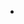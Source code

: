 -   <!--yml

-   分类：未分类

-   date: 2024-05-18 04:57:26

-   -->

# -   Magmasystems Blog: Do You Really Need a Commercial CEP System?

> 来源：[`magmasystems.blogspot.com/2008/11/do-you-really-need-commercial-cep.html#0001-01-01`](http://magmasystems.blogspot.com/2008/11/do-you-really-need-commercial-cep.html#0001-01-01)

-   几乎每天，我们都会问自己，决定使用商业 CEP 系统是否值得。如果你在过去 14 个月里一直关注我的博客，你就会跟踪我在选择是构建还是购买，以及我的供应商选择方面的思考过程。几乎每天，当我在椭圆机上锻炼 30 分钟时，我的思绪就会飘忽不定，我开始反思我的决定，想知道是否正确购买了商业 CEP 系统。

-  我们的系统还不能进行任何复杂的模式匹配。现在，我们正在进行大量的聚合、分组、汇总和简单的比较测试，以生成警报和实时仪表板信息。

-   如长期关注博客的读者所知，我们用手工编写的 C#代码在几天内就建立了一个非常早期的系统原型并运行起来。但是，这只是我们。我们已经有了很多商业 CEP 系统提供的元素。但是，如果我们没有那个框架来利用呢？

-   假设我最近从华尔街公司失业（这是一个非常现实的情况），我和我的几个朋友决定在我的地下室里开一家小型的自营交易公司。我们是一家 3 名交易员和一名开发人员的公司。我们需要为自己构建一个小型算法或高频交易系统。我们需要什么？

-   我们需要实时市场数据，来自路透社或彭博社，或者如果我对非常快的数据感兴趣，我可能会尝试 Activ。我们需要将行情和结果持久化到数据库中，因此我们将需要一个行情数据库（如 KDB 或 Vhayu）和一个标准数据库，如 SQL Server 或 MySQL。我们需要能够与维护我们模型的引擎通信的行情处理程序。我们需要一个 GUI，让交易员可以监控市场和订单。我们需要一个 FIX 引擎，这样我们才能向市场发送订单。

-   我明确告诉我的开发人员尽快完成。我不想他花时间编写解决一般问题的优雅框架。我希望他写尽可能简单的东西。如果我们使用彭博社，我希望他使用 BBAPI 以最快的方式获取市场数据并将其输入交易引擎，并且延迟最低。如果我们必须进行汇总，我希望他取数据，求和，并将其放入以符号为索引的哈希表中。

-   我的所有需求都准备好了，我知道我的技术员需要 6 个月的时间来让我们在这个新系统上开始交易。开发成本大约需要 10 万美元。然而，我们的机会成本很大，因为我们无法进行一些我们本来想要的交易。

购买商业 CEP 系统需要花费多少钱？Coral8 对主要机器的核心收费为 1.5 万美元。对于高可用性（HA）机器有折扣。Aleri 对核心的收费为 2.6 万美元。我们在 2007 年初与 Streambase 会面时，他们告诉我们启动需要 50 万美元（我不知道他们是否降低了价格。）如果我有一台 4CPU 双核机器，那么 Coral8 的费用为 12 万美元，Aleri 的费用为 20.8 万美元。此外，大多数公司都会收取 15-20%的年维护费。

我为这笔费用能得到什么？

我基本上获得了一个实时匹配引擎。我获得了一种高级语言，如果我的交易员愿意学习并且不自己陷入困境的话，这种语言可以让我的交易员“调整”他们的模型。我获得了一些输入和输出适配器，可以让我从引擎中获取信息和将信息输入到引擎中。（我可能需要为路透社或彭博社的适配器支付更多的费用，而且这只有在我的供应商有适配器的情况下才成立。）我获得了一个集成开发环境（IDE），结合高级语言，我可以用来开发模型。

如果我购买了一个商业 CEP 引擎，我会失去什么？如果我发现一个虫洞，我失去了修复引擎内部的权利。我任由供应商的发布周期摆布。如果我发现一个虫洞，供应商告诉我将在 3 个月后的下一个发布版本中修复，我不会高兴。3 个月实际上是 4 个月，因为最初的主要发布版本总是有问题的。我失去了在需要时添加新特性的权利。我生活在恐惧之中，在这种财政环境下，风险投资家可能会决定从供应商的脚下把所有资金都抽出来。

好处之一是，我能利用供应商的客户支持人员，从而让我的程序员去做其他事情。我可能有机会与其他 CEP 系统的用户交流，这样我就能学到最佳实践。

现在我已经有了商业 CEP 系统，接下来怎么办？我得让我的技术员去学习一种新语言（CEP 供应商提供的流式 SQL 变体很容易学习，但正如我们所发现的那样，如果你不正确使用它，你会把自己搞得一团糟）。如果我们没有供应商提供的特定输入适配器（如彭博社）或输出适配器（如 FIX），那么我的开发者就得自己写。我的开发者仍然必须编程模型，但现在我们得担心供应商的语言是否足够强大和灵活，以支持模型的编程。

如果我们发现 CEP 引擎中有堵塞虫洞，或者如果我们发现我们迫切需要的语言特性，那么我们就得任由供应商摆布。

另一方面，供应商有一个高度优化的多线程引擎，这是我们不必去做的一大块开发。CEP 引擎拥有我们需要的一些酷炫功能，比如滑动窗口和嵌套模式匹配。

这是一个重大的决定。如果我在一家人大的公司工作，而且有几个不同的框架可供选择，我还有 5 名全职开发人员，那么我可能会选择从零开始编写代码。如果我是一个小型的初创公司，既负担不起市场数据费用也无法承担 CEP 引擎的费用，那么我可能会寻找像 Esper 这样的免费解决方案。如果我是一个 5-20 人的团队，那么我的决策会更困难。

如果有一个商业 CEP 供应商提供了一个能解决我们需求的垂直应用，那将使决策变得更容易。一个封装好的交易系统。Apama 就是朝着这个方向发展的，而 Mark Palmer 也试图通过 Streambase 沿袭这个方向。Coral8 在聘请 Colin 后也将走这条路，Aleri 也在关注这个方向。
